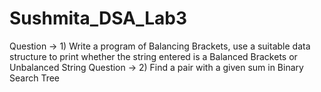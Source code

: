 # Sushmita_DSA_Lab3

Question → 1)  Write a program of Balancing Brackets, use a suitable data structure to print whether the string entered is a Balanced Brackets or Unbalanced String
Question → 2)  Find a pair with a given sum in Binary Search Tree
